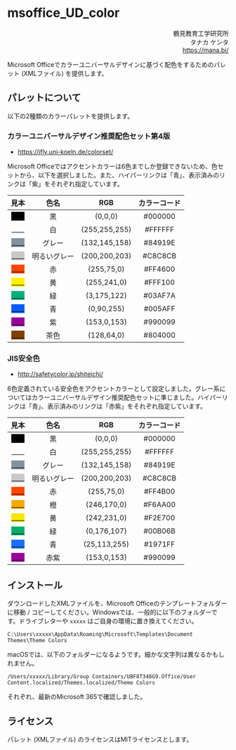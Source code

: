 # msoffice_UD_color

<div align="right">
鶴見教育工学研究所<br />
タナカ ケンタ<br />
<a href="https://mana.bi/">https://mana.bi/</a>
</div>

Microsoft Officeでカラーユニバーサルデザインに基づく配色をするためのパレット (XMLファイル) を提供します。


## パレットについて

以下の2種類のカラーパレットを提供します。


### カラーユニバーサルデザイン推奨配色セット第4版

* https://jfly.uni-koeln.de/colorset/

Microsoft Officeではアクセントカラーは6色までしか登録できないため、色セットから、以下を選択しました。また、ハイパーリンクは「青」、表示済みのリンクは「紫」をそれぞれ指定しています。


|見本|色名|RGB|カラーコード|
|:-:|:-:|:-:|:-:|
|<span style="background-color: #000000;">____</span>|黒|(0,0,0)|#000000|
|<span style="background-color: #FFFFFF;">____</span>|白|(255,255,255)|#FFFFFF|
|<span style="background-color: #84919E;">____</span>|グレー|(132,145,158)|#84919E|
|<span style="background-color: #C8C8CB;">____</span>|明るいグレー|(200,200,203)|#C8C8CB|
|<span style="background-color: #FF4600;">____</span>|赤|(255,75,0)|#FF4600|
|<span style="background-color: #FFF100;">____</span>|黄|(255,241,0)|#FFF100|
|<span style="background-color: #03AF7A;">____</span>|緑|(3,175,122)|#03AF7A|
|<span style="background-color: #005AFF;">____</span>|青|(0,90,255)|#005AFF|
|<span style="background-color: #990099;">____</span>|紫|(153,0,153)|#990099|
|<span style="background-color: #804000;">____</span>|茶色|(128,64,0)|#804000|


### JIS安全色

* http://safetycolor.jp/shiteichi/

6色定義されている安全色をアクセントカラーとして設定しました。グレー系についてはカラーユニバーサルデザイン推奨配色セットに準じました。ハイパーリンクは「青」、表示済みのリンクは「赤紫」をそれぞれ指定しています。


|見本|色名|RGB|カラーコード|
|:-:|:-:|:-:|:-:|
|<span style="background-color: #000000;">____</span>|黒|(0,0,0)|#000000|
|<span style="background-color: #FFFFFF;">____</span>|白|(255,255,255)|#FFFFFF|
|<span style="background-color: #84919E;">____</span>|グレー|(132,145,158)|#84919E|
|<span style="background-color: #C8C8CB;">____</span>|明るいグレー|(200,200,203)|#C8C8CB|
|<span style="background-color: #FF4600;">____</span>|赤|(255,75,0)|#FF4B00|
|<span style="background-color: #F6AA00;">____</span>|橙|(246,170,0)|#F6AA00|
|<span style="background-color: #F2E700;">____</span>|黄|(242,231,0)|#F2E700|
|<span style="background-color: #00B06B;">____</span>|緑|(0,176,107)|#00B06B|
|<span style="background-color: #1971FF;">____</span>|青|(25,113,255)|#1971FF|
|<span style="background-color: #990099;">____</span>|赤紫|(153,0,153)|#990099|


## インストール

ダウンロードしたXMLファイルを、Microsoft Officeのテンプレートフォルダーに移動 / コピーしてください。Windowsでは、一般的に以下のフォルダーです。ドライブレターや `xxxxx` はご自身の環境に置き換えてください。

```
C:\Users\xxxxx\AppData\Roaming\Microsoft\Templates\Document Themes\Theme Colors
```

macOSでは、以下のフォルダーになるようです。細かな文字列は異なるかもしれません。

```
/Users/xxxxx/Library/Group Containers/UBF8T346G9.Office/User Content.localized/Themes.localized/Theme Colors
```

それぞれ、最新のMicrosoft 365で確認しました。


## ライセンス

パレット (XMLファイル) のライセンスはMITライセンスとします。
